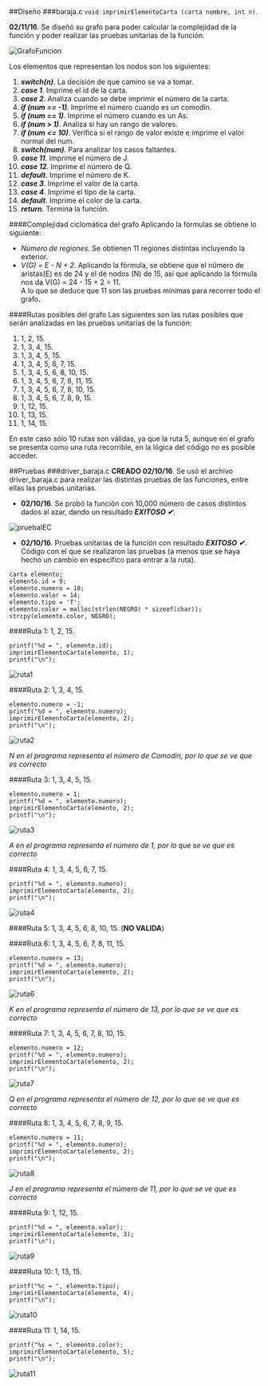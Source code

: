 ##Diseño
###baraja.c
`void imprimirElementoCarta (carta nombre, int n)`.  

**02/11/16**. Se diseñó su grafo para poder calcular la complejidad de la función y poder realizar las pruebas unitarias de la función.
	
![GrafoFuncion](./images/grafoImpEleCar.png)  

Los elementos que representan los nodos son los siguientes:  
1. ***switch(n)***. La decisión de que camino se va a tomar.  
2. ***case 1***. Imprime el id de la carta.  
3. ***case 2***. Analiza cuando se debe imprimir el número de la carta.  
4. ***if (num == -1)***. Imprime el número cuando es un comodín.  
5. ***if (num == 1)***. Imprime el número cuando es un As.  
6. ***if (num > 1)***. Analiza si hay un rango de valores.  
7. ***if (num <= 10)***. Verifica si el rango de valor existe e imprime el valor normal del num.  
8. ***switch(num)***. Para analizar los casos faltantes.  
9. ***case 11***. Imprime el número de J.  
10. ***case 12***. Imprime el número de Q.  
11. ***default***. Imprime el número de K.  
12. ***case 3***. Imprime el valor de la carta.  
13. ***case 4***. Imprime el tipo de la carta.  
14. ***default***. Imprime el color de la carta.  
15. ***return***. Termina la función.  

####Complejidad ciclomática del grafo 
Aplicando la fórmulas se obtiene lo siguiente:  
- *Número de regiones*. Se obtienen 11 regiones distintas incluyendo la exterior.  
- *V(G) = E - N + 2*. Aplicando la fórmula, se obtiene que el número de aristas(E) es de 24 y el de nodos (N) de 15, así que aplicando la fórmula nos da V(G) = 24 - 15 + 2 = 11.  
A lo que se deduce que 11 son las pruebas mínimas para recorrer todo el grafo.  

####Rutas posibles del grafo
Las siguientes son las rutas posibles que serán analizadas en las pruebas unitarias de la función:  
1. 1, 2, 15.  
2. 1, 3, 4, 15.  
3. 1, 3, 4, 5, 15.  
4. 1, 3, 4, 5, 6, 7, 15.  
5. 1, 3, 4, 5, 6, 8, 10, 15.  
6. 1, 3, 4, 5, 6, 7, 8, 11, 15.  
7. 1, 3, 4, 5, 6, 7, 8, 10, 15.  
8. 1, 3, 4, 5, 6, 7, 8, 9, 15.  
9. 1, 12, 15.  
10. 1, 13, 15.  
11. 1, 14, 15.  

En este caso sólo 10 rutas son válidas, ya que la ruta 5, aunque en el grafo se presenta como una ruta recorrible, en la lógica del código no es posible acceder.
	

##Pruebas
###driver_baraja.c
**CREADO 02/10/16**. Se usó el archivo driver_baraja.c para realizar las distintas pruebas de las funciones, entre ellas las pruebas unitarias.  

- **02/10/16**. Se probó la función con 10,000 número de casos distintos dados al azar, dando un resultado ***EXITOSO ✔***.

![pruebaIEC](./images/pruebaImpElemCart.png)  

- **02/10/16**. Pruebas unitarias de la función con resultado ***EXITOSO ✔***.  
Código con el que se realizaron las pruebas (a menos que se haya hecho un cambio en especifico para entrar a la ruta).  

~~~  
carta elemento;  
elemento.id = 9;  
elemento.numero = 10;  
elemento.valor = 14;  
elemento.tipo = 'T';  
elemento.color = malloc(strlen(NEGRO) * sizeof(char));  
strcpy(elemento.color, NEGRO);  
~~~  

####Ruta 1: 1, 2, 15.  
~~~  
printf("%d = ", elemento.id);  
imprimirElementoCarta(elemento, 1);  
printf("\n");  
~~~  

![ruta1](./images/ruta1.png)

####Ruta 2: 1, 3, 4, 15.  
~~~  
elemento.numero = -1;  
printf("%d = ", elemento.numero);  
imprimirElementoCarta(elemento, 2);  
printf("\n");  
~~~  

![ruta2](./images/ruta2.png)  

*N en el programa representa el número de Comodín, por lo que se ve que es correcto*  

####Ruta 3: 1, 3, 4, 5, 15.  
~~~  
elemento.numero = 1;  
printf("%d = ", elemento.numero);  
imprimirElementoCarta(elemento, 2);  
printf("\n");  
~~~  

![ruta3](./images/ruta3.png)  

*A en el programa representa el número de 1, por lo que se ve que es correcto*  
  
####Ruta 4: 1, 3, 4, 5, 6, 7, 15.  
~~~  
printf("%d = ", elemento.numero);  
imprimirElementoCarta(elemento, 2);  
printf("\n");  
~~~  

![ruta4](./images/ruta4.png)  


####Ruta 5: 1, 3, 4, 5, 6, 8, 10, 15. (**NO VALIDA**)  
 
####Ruta 6: 1, 3, 4, 5, 6, 7, 8, 11, 15.  
~~~  
elemento.numero = 13;  
printf("%d = ", elemento.numero);  
imprimirElementoCarta(elemento, 2);  
printf("\n");  
~~~  

![ruta6](./images/ruta6.png)  

*K en el programa representa el número de 13, por lo que se ve que es correcto*

####Ruta 7: 1, 3, 4, 5, 6, 7, 8, 10, 15.  
~~~  
elemento.numero = 12;  
printf("%d = ", elemento.numero);  
imprimirElementoCarta(elemento, 2);  
printf("\n");  
~~~  

![ruta7](./images/ruta7.png)  

*Q en el programa representa el número de 12, por lo que se ve que es correcto*  

####Ruta 8: 1, 3, 4, 5, 6, 7, 8, 9, 15.  
~~~  
elemento.numero = 11;  
printf("%d = ", elemento.numero);  
imprimirElementoCarta(elemento, 2);  
printf("\n");  
~~~  

![ruta8](./images/ruta8.png)  

*J en el programa representa el número de 11, por lo que se ve que es correcto*  

####Ruta 9: 1, 12, 15.  
~~~  
printf("%d = ", elemento.valor);  
imprimirElementoCarta(elemento, 3);  
printf("\n");  
~~~  

![ruta9](./images/ruta9.png)  

####Ruta 10: 1, 13, 15.  
~~~  
printf("%c = ", elemento.tipo);  
imprimirElementoCarta(elemento, 4);  
printf("\n");  
~~~  

![ruta10](./images/ruta10.png)  

####Ruta 11: 1, 14, 15.  
~~~  
printf("%s = ", elemento.color);  
imprimirElementoCarta(elemento, 5);  
printf("\n");  
~~~  

![ruta11](./images/ruta11.png) 